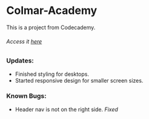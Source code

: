 # Colmar-Academy
This is a project from Codecademy.
###### Access it [here](https://erngusmik.github.io/colmar-academy/)
### Updates:
* Finished styling for desktops.
* Started responsive design for smaller screen sizes.
### Known Bugs:
* Header nav is not on the right side. *Fixed*
